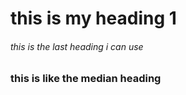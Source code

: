 # this is my heading 1
###### this is the last heading i can use 
### this is like the median heading 
